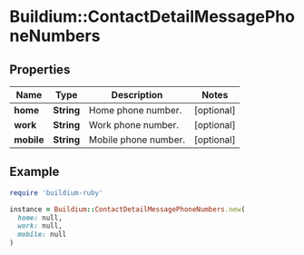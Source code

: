 # Buildium::ContactDetailMessagePhoneNumbers

## Properties

| Name | Type | Description | Notes |
| ---- | ---- | ----------- | ----- |
| **home** | **String** | Home phone number. | [optional] |
| **work** | **String** | Work phone number. | [optional] |
| **mobile** | **String** | Mobile phone number. | [optional] |

## Example

```ruby
require 'buildium-ruby'

instance = Buildium::ContactDetailMessagePhoneNumbers.new(
  home: null,
  work: null,
  mobile: null
)
```

